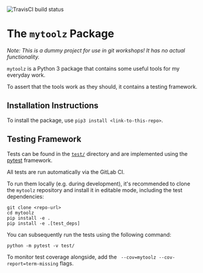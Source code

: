 ![TravisCI build status](https://travis-ci.com/blsqr/mytoolz.svg?branch=master)

# The `mytoolz` Package

_Note: This is a dummy project for use in git workshops! It has no actual functionality._

`mytoolz` is a Python 3 package that contains some useful tools for my everyday work.

To assert that the tools work as they should, it contains a testing framework.

## Installation Instructions
To install the package, use `pip3 install <link-to-this-repo>`.

## Testing Framework
Tests can be found in the [`test/`](test/) directory and are implemented using the [pytest](https://pytest.org/en/latest/) framework.

All tests are run automatically via the GitLab CI.

To run them locally (e.g. during development), it's recommended to clone the `mytoolz` repository and install it in editable mode, including the test dependencies:

    git clone <repo-url>
    cd mytoolz
    pip install -e .
    pip install -e .[test_deps]

You can subsequently run the tests using the following command:

    python -m pytest -v test/

To monitor test coverage alongside, add the ` --cov=mytoolz --cov-report=term-missing` flags.
